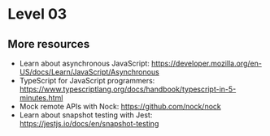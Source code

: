 ---
---
# Level 03


## More resources

* Learn about asynchronous JavaScript: https://developer.mozilla.org/en-US/docs/Learn/JavaScript/Asynchronous
* TypeScript for JavaScript programmers: https://www.typescriptlang.org/docs/handbook/typescript-in-5-minutes.html
* Mock remote APIs with Nock: https://github.com/nock/nock
* Learn about snapshot testing with Jest: https://jestjs.io/docs/en/snapshot-testing
